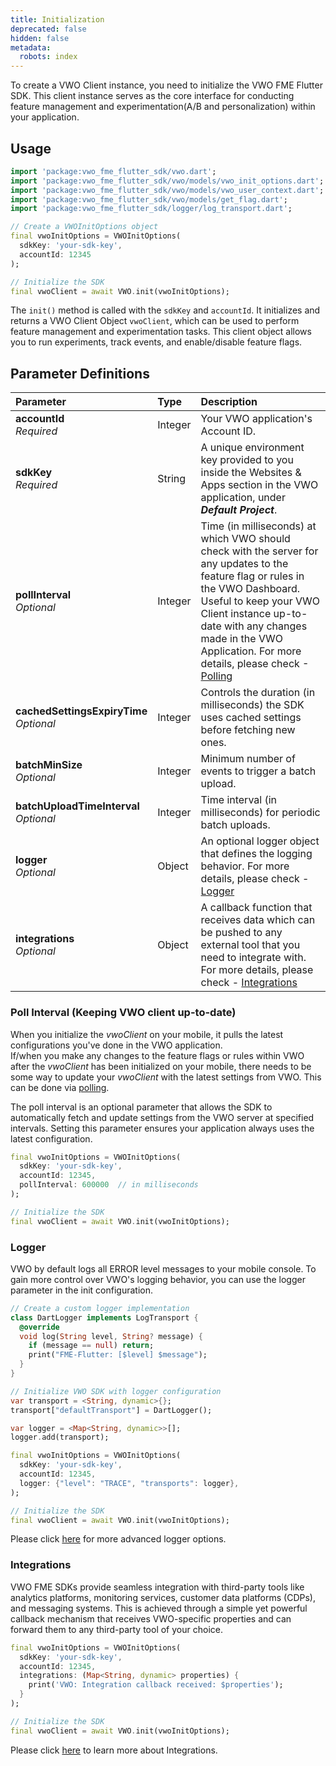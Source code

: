 ```yaml
---
title: Initialization
deprecated: false
hidden: false
metadata:
  robots: index
---
```

To create a VWO Client instance, you need to initialize the VWO FME Flutter SDK. This client instance serves as the core interface for conducting feature management and experimentation(A/B and personalization) within your application.

## Usage

```dart
import 'package:vwo_fme_flutter_sdk/vwo.dart';
import 'package:vwo_fme_flutter_sdk/vwo/models/vwo_init_options.dart';
import 'package:vwo_fme_flutter_sdk/vwo/models/vwo_user_context.dart';
import 'package:vwo_fme_flutter_sdk/vwo/models/get_flag.dart';
import 'package:vwo_fme_flutter_sdk/logger/log_transport.dart';

// Create a VWOInitOptions object
final vwoInitOptions = VWOInitOptions(
  sdkKey: 'your-sdk-key',
  accountId: 12345
);

// Initialize the SDK
final vwoClient = await VWO.init(vwoInitOptions);
```

The `init()` method is called with the `sdkKey` and `accountId`. It initializes and returns a VWO Client Object `vwoClient`, which can be used to perform feature management and experimentation tasks. This client object allows you to run experiments, track events, and enable/disable feature flags.

## Parameter Definitions

| Parameter                                    | Type    | Description                                                                                                                                                                                                                                                                                                                |
| :------------------------------------------- | :------ | :------------------------------------------------------------------------------------------------------------------------------------------------------------------------------------------------------------------------------------------------------------------------------------------------------------------------- |
| **accountId**<br />*Required*                | Integer | Your VWO application's Account ID.                                                                                                                                                                                                                                                                                         |
| **sdkKey**<br />*Required*                   | String  | A unique environment key provided to you inside the Websites & Apps section in the VWO application, under ***Default Project***.                                                                                                                                                                                           |
| **pollInterval**<br />*Optional*             | Integer | Time (in milliseconds) at which VWO should check with the server for any updates to the feature flag or rules in the VWO Dashboard. Useful to keep your VWO Client instance up-to-date with any changes made in the VWO Application. For more details, please check -[Polling](https://developers.vwo.com/v2/docs/polling) |
| **cachedSettingsExpiryTime**<br />*Optional* | Integer | Controls the duration (in milliseconds) the SDK uses cached settings before fetching new ones.                                                                                                                                                                                                                             |
| **batchMinSize**<br />*Optional*             | Integer | Minimum number of events to trigger a batch upload.                                                                                                                                                                                                                                                                        |
| **batchUploadTimeInterval**<br />*Optional*  | Integer | Time interval (in milliseconds) for periodic batch uploads.                                                                                                                                                                                                                                                                |
| **logger**<br />*Optional*                   | Object  | An optional logger object that defines the logging behavior. For more details, please check - [Logger](https://developers.vwo.com/v2/docs/fme-flutter-logging)                                                                                                                                                             |
| **integrations**<br />*Optional*             | Object  | A callback function that receives data which can be pushed to any external tool that you need to integrate with. For more details, please check - [Integrations](https://developers.vwo.com/v2/docs/fme-flutter-integrations)                                                                                              |

### Poll Interval (Keeping VWO client up-to-date)

When you initialize the *vwoClient* on your mobile, it pulls the latest configurations you've done in the VWO application.\
If/when you make any changes to the feature flags or rules within VWO after the *vwoClient* has been initialized on your mobile, there needs to be some way to update your *vwoClient* with the latest settings from VWO. This can be done via [polling](https://developers.vwo.com/v2/docs/polling).

The poll interval is an optional parameter that allows the SDK to automatically fetch and update settings from the VWO server at specified intervals. Setting this parameter ensures your application always uses the latest configuration.

```dart
final vwoInitOptions = VWOInitOptions(
  sdkKey: 'your-sdk-key',
  accountId: 12345,
  pollInterval: 600000  // in milliseconds
);

// Initialize the SDK
final vwoClient = await VWO.init(vwoInitOptions);
```

### Logger

VWO by default logs all ERROR level messages to your mobile console. To gain more control over VWO's logging behavior, you can use the logger parameter in the init configuration.

```dart
// Create a custom logger implementation
class DartLogger implements LogTransport {
  @override
  void log(String level, String? message) {
    if (message == null) return;
    print("FME-Flutter: [$level] $message");
  }
}

// Initialize VWO SDK with logger configuration
var transport = <String, dynamic>{};
transport["defaultTransport"] = DartLogger();

var logger = <Map<String, dynamic>>[];
logger.add(transport);

final vwoInitOptions = VWOInitOptions(
  sdkKey: 'your-sdk-key',
  accountId: 12345,
  logger: {"level": "TRACE", "transports": logger},
);

// Initialize the SDK
final vwoClient = await VWO.init(vwoInitOptions);
```

Please click [here](https://developers.vwo.com/v2/docs/fme-flutter-logging) for more advanced logger options.

### Integrations

VWO FME SDKs provide seamless integration with third-party tools like analytics platforms, monitoring services, customer data platforms (CDPs), and messaging systems. This is achieved through a simple yet powerful callback mechanism that receives VWO-specific properties and can forward them to any third-party tool of your choice.

```dart
final vwoInitOptions = VWOInitOptions(
  sdkKey: 'your-sdk-key',
  accountId: 12345,
  integrations: (Map<String, dynamic> properties) {
    print('VWO: Integration callback received: $properties');
  }
);

// Initialize the SDK
final vwoClient = await VWO.init(vwoInitOptions);
```

Please click [here](https://developers.vwo.com/v2/docs/fme-node-integrations) to learn more about Integrations.